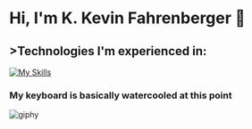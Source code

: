 # Hi, I'm K. Kevin Fahrenberger 👋

<h2>>Technologies I'm experienced in:</h2>

[![My Skills](https://skillicons.dev/icons?i=css,sass,html,js,linux,mongodb,react,ts)](https://skillicons.dev)<br>
<h3>My keyboard is basically watercooled at this point</h3>

![giphy](https://github.com/user-attachments/assets/8af1c8ae-ef2f-40d7-bde0-eca7a3bacae7)
